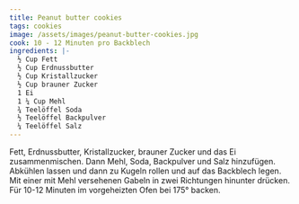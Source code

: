 ```yaml
---
title: Peanut butter cookies
tags: cookies
image: /assets/images/peanut-butter-cookies.jpg
cook: 10 - 12 Minuten pro Backblech
ingredients: |-
  ½ Cup Fett
  ½ Cup Erdnussbutter
  ½ Cup Kristallzucker
  ½ Cup brauner Zucker
  1 Ei
  1 ¼ Cup Mehl
  ¾ Teelöffel Soda
  ½ Teelöffel Backpulver
  ¼ Teelöffel Salz
---
```


Fett, Erdnussbutter, Kristallzucker, brauner Zucker und das Ei zusammenmischen. Dann Mehl, Soda, Backpulver und Salz hinzufügen. Abkühlen lassen und dann zu Kugeln rollen und auf das Backblech legen. Mit einer mit Mehl versehenen Gabeln in zwei Richtungen hinunter drücken. Für 10-12 Minuten im vorgeheizten Ofen bei 175° backen.
